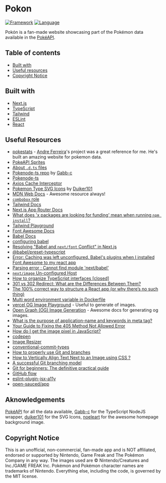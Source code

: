 # Pokon

[![Framework](https://img.shields.io/badge/framework-next.js-cornflowerblue.svg?style=flat)](https://nextjs.org/)
[![Language](https://img.shields.io/badge/language-typescript-darkblue.svg?style=flat)](https://www.typescriptlang.org/)

Pokón is a fan-made website showcasing part of the Pokémon data available in the [PokéAPI](https://pokeapi.co/).

## Table of contents

- [Built with](#built-with)
- [Useful resources](#useful-resources)
- [Copyright Notice](#copyright-notice)

## Built with

- [Next.js](https://nextjs.org/)
- [TypeScript](https://www.typescriptlang.org/)
- [Tailwind](https://tailwindcss.com/docs/installation)
- [ESLint](https://eslint.org/)
- [React](https://react.dev)

## Useful Resources

- [pokestats](https://github.com/andreferreiradlw/pokestats?tab=readme-ov-file) - [Andre Ferreira](https://github.com/andreferreiradlw)'s project was a great reference for me. He's built an amazing website for pokemon data.
- [PokeAPI Sprites](https://github.com/PokeAPI/sprites#sprites)
- [About `.d.ts` files](https://github.com/andreferreiradlw)
- [Pokenode-ts repo](https://github.com/Gabb-c/pokenode-ts?tab=readme-ov-file) by [Gabb-c](https://github.com/Gabb-c)
- [Pokenode-ts](https://pokenode-ts.vercel.app)
- [Axios Cache Interceptor](https://axios-cache-interceptor.js.org/)
- [Pokemon Type SVG Icons](https://github.com/duiker101/pokemon-type-svg-icons) by [Duiker101](https://github.com/duiker101)
- [MDN Web Docs](https://developer.mozilla.org/pt-BR/) - Awesome resource always!
- [`combobox` role](https://developer.mozilla.org/en-US/docs/Web/Accessibility/ARIA/Roles/combobox_role)
- [Tailwind Docs](https://tailwindcss.com/docs/)
- [Next.js App Router Docs](https://nextjs.org/docs/app)
- [What does 'x packages are looking for funding' mean when running `npm install`?](https://stackoverflow.com/questions/58972251/what-does-x-packages-are-looking-for-funding-mean-when-running-npm-install)
- [Tailwind Playground](https://play.tailwindcss.com/)
- [Font Awesome Docs](https://fontawesome.com/docs/)
- [Babel Docs](https://babeljs.io/docs/)
- [configuring babel](https://nextjs.org/docs/pages/building-your-application/configuring/babel)
- [Resolving "Babel and `next/font` Conflict" in Next.js](https://nextjs.org/docs/messages/babel-font-loader-conflict)
- [@babel/preset-typescript](https://babeljs.io/docs/babel-preset-typescript)
- [Error: Caching was left unconfigured. Babel's plugins when I installed Font Awesome to my react app](https://stackoverflow.com/questions/71356327/error-caching-was-left-unconfigured-babels-plugins-when-i-installed-font-awes)
- [Parsing error : Cannot find module 'next/babel'](https://stackoverflow.com/questions/68163385/parsing-error-cannot-find-module-next-babel)
- [`next/image` Un-configured Host](https://nextjs.org/docs/messages/next-image-unconfigured-host)
- [How to organize TypeScript interfaces \[closed\]](https://stackoverflow.com/questions/36633033/how-to-organize-typescript-interfaces)
- [301 vs 302 Redirect: What are the Differences Between Them?](https://rockcontent.com/blog/301-vs-302-redirect/)
- [The 100% correct way to structure a React app (or why there’s no such thing)](https://david-gilbertson.medium.com/the-100-correct-way-to-structure-a-react-app-or-why-theres-no-such-thing-3ede534ef1ed)
- [Multi word environment variable in Dockerfile](https://stackoverflow.com/questions/59795124/multi-word-environment-variable-in-dockerfile)
- [vercel OG Image Playground](https://og-playground.vercel.app) - Useful to generate of images.
- [Open Graph (OG) Image Generation](https://vercel.com/docs/functions/edge-functions/og-image-generation) - Awesome docs for generating og images.
- [What is the purpose of application-name and keywords in meta tag?](https://stackoverflow.com/questions/24721130/what-is-the-purpose-of-application-name-and-keywords-in-meta-tag)
- [Your Guide to Fixing the 405 Method Not Allowed Error](https://www.dreamhost.com/blog/fixing-the-405-error/)
- [How do I get the image pixel in JavaScript?](https://www.quora.com/How-do-I-get-the-image-pixel-in-JavaScript#:~:text=To%20get%20the%20pixel%20value,property%20of%20the%20ImageData%20object.)
- [codepen](https://codepen.io/)
- [Image Resizer](https://imageresizer.com)
- [conventional-commit-types](https://github.com/pvdlg/conventional-commit-types)
- [How to properly use Git and branches](https://stackoverflow.com/questions/10009175/how-to-properly-use-git-and-branches)
- [How to Vertically Align Text Next to an Image using CSS ?](https://geeksforgeeks.org/how-to-vertically-align-text-next-to-an-image-using-css/)
- [A successful Git branching model](https://nvie.com/posts/a-successful-git-branching-model/)
- [Git for beginners: The definitive practical guide](https://stackoverflow.com/questions/315911/git-for-beginners-the-definitive-practical-guide)
- [GitHub flow](https://docs.github.com/en/get-started/using-github/github-flow)
- [eslint-plugin-jsx-a11y](https://www.npmjs.com/package/eslint-plugin-jsx-a11y)
- [open-sauced/app](https://github.com/open-sauced/app)

## Aknowledgements

[PokéAPI](https://pokeapi.co) for all the data available, [Gabb-c](https://github.com/Gabb-c) for the TypeScript NodeJS wrapper, [duiker101](https://github.com/duiker101/pokemon-type-svg-icons) for the SVG Icons, [noeleart](https://www.deviantart.com/noeleart/gallery) for the awesome homepage background image.

## Copyright Notice

This is an unofficial, non-commercial, fan-made app and is NOT affiliated, endorsed or supported by Nintendo, Game Freak and The Pokémon Company in any way. The images used are © Nintendo/Creatures and Inc./GAME FREAK Inc. Pokémon and Pokémon character names are trademarks of Nintendo. Everything else, including the code, is governed by the MIT license.